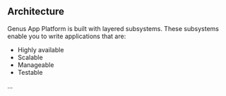 ## Architecture
Genus App Platform is built with layered subsystems. These subsystems enable you to write applications that are:
* Highly available
* Scalable
* Manageable
* Testable

...
